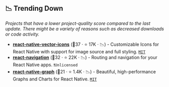 ## 📉 Trending Down

_Projects that have a lower project-quality score compared to the last update. There might be a variety of reasons such as decreased downloads or code activity._

- <b><a href="https://github.com/oblador/react-native-vector-icons">react-native-vector-icons</a></b> (🥇37 ·  ⭐ 17K · 📉) - Customizable Icons for React Native with support for image source and full styling. <code><a href="http://bit.ly/34MBwT8">MIT</a></code>
- <b><a href="https://github.com/react-navigation/react-navigation">react-navigation</a></b> (🥇32 ·  ⭐ 22K · 📉) - Routing and navigation for your React Native apps. <code>❗Unlicensed</code>
- <b><a href="https://github.com/margelo/react-native-graph">react-native-graph</a></b> (🥉21 ·  ⭐ 1.4K · 📉) - Beautiful, high-performance Graphs and Charts for React Native. <code><a href="http://bit.ly/34MBwT8">MIT</a></code>

